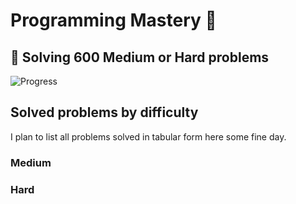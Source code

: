 # Programming Mastery :punch:

## :goal_net:  Solving 600 Medium or Hard problems 

![Progress](https://progress-bar.dev/90/?scale=600&title=InterviewGod&width=500&color=babaca&suffix=+problems+solved)

## Solved problems by difficulty
I plan to list all problems solved in tabular form here some fine day.

### Medium

### Hard

